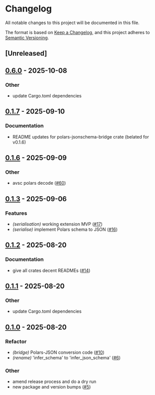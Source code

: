 # Changelog

All notable changes to this project will be documented in this file.

The format is based on [Keep a Changelog](https://keepachangelog.com/en/1.0.0/),
and this project adheres to [Semantic Versioning](https://semver.org/spec/v2.0.0.html).

## [Unreleased]

## [0.6.0](https://github.com/lmmx/polars-genson/compare/polars-jsonschema-bridge-v0.5.0...polars-jsonschema-bridge-v0.6.0) - 2025-10-08

### <!-- 9 -->Other

- update Cargo.toml dependencies

## [0.1.7](https://github.com/lmmx/polars-genson/compare/polars-jsonschema-bridge-v0.1.6...polars-jsonschema-bridge-v0.1.7) - 2025-09-10

### <!-- 4 -->Documentation

- README updates for polars-jsonschema-bridge crate (belated for v0.1.6)

## [0.1.6](https://github.com/lmmx/polars-genson/compare/polars-jsonschema-bridge-v0.1.5...polars-jsonschema-bridge-v0.1.6) - 2025-09-09

### <!-- 9 -->Other

- avsc polars decode ([#60](https://github.com/lmmx/polars-genson/pull/60))

## [0.1.3](https://github.com/lmmx/polars-genson/compare/polars-jsonschema-bridge-v0.1.2...polars-jsonschema-bridge-v0.1.3) - 2025-09-06

### <!-- 1 -->Features

- *(serialisation)* working extension MVP ([#17](https://github.com/lmmx/polars-genson/pull/17))
- *(serialise)* implement Polars schema to JSON ([#16](https://github.com/lmmx/polars-genson/pull/16))

## [0.1.2](https://github.com/lmmx/polars-genson/compare/polars-jsonschema-bridge-v0.1.1...polars-jsonschema-bridge-v0.1.2) - 2025-08-20

### <!-- 4 -->Documentation

- give all crates decent READMEs ([#14](https://github.com/lmmx/polars-genson/pull/14))

## [0.1.1](https://github.com/lmmx/polars-genson/compare/polars-jsonschema-bridge-v0.1.0...polars-jsonschema-bridge-v0.1.1) - 2025-08-20

### <!-- 9 -->Other

- update Cargo.toml dependencies

## [0.1.0](https://github.com/lmmx/polars-genson/releases/tag/polars-jsonschema-bridge-v0.1.0) - 2025-08-20

### <!-- 5 -->Refactor

- *(bridge)* Polars-JSON conversion code ([#10](https://github.com/lmmx/polars-genson/pull/10))
- *(rename)* 'infer_schema' to 'infer_json_schema' ([#6](https://github.com/lmmx/polars-genson/pull/6))

### <!-- 9 -->Other

- amend release process and do a dry run
- new package and version bumps ([#5](https://github.com/lmmx/polars-genson/pull/5))
